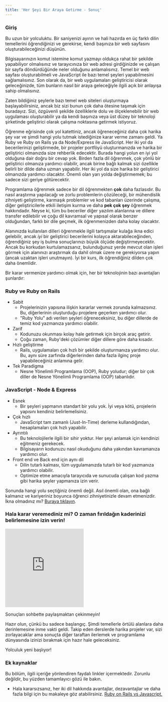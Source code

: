 ```yaml
---
title: 'Her Şeyi Bir Araya Getirme - Sonuç'
---
```


### Giriş

Bu uzun bir yolculuktu. Bir saniyenizi ayırın ve hali hazırda en üç farklı dilin temellerini öğrendiğinizi ve gerekirse, kendi başınıza bir web sayfasını oluşturabileceğinizi düşünün.

Bilgisayarınızın komut istemine komut yazmayı oldukça rahat bir şekilde yapabiliyor olmalısınız ve tarayıcınıza bir web adresi girdiğinizde ve çalışan bir sayfa döndürdüğünde neler olduğunu anlamalısınız. Temel bir web sayfası oluşturabilmeli ve JavaScript ile bazı temel şeyleri yapabilmesini sağlamalısınız. Son olarak da, bir web uygulamaları geliştiricisi olarak geleceğinizde, tüm bunların nasıl bir araya geleceğiyle ilgili açık bir anlayışa sahip olmalısınız.

Zaten bildiğiniz şeylerle bazı temel web siteleri oluşturmaya başlayabilirsiniz, ancak biz sizi bunun çok daha ötesine taşımak için buradayız. Sizi, özgüvenli şekilde özelliklerle dolu ve ölçeklenebilir bir web uygulaması oluşturabilir ya da kendi başınıza veya üst düzey bir teknoloji şirketinde geliştirici olarak çalışma noktasına getirmek istiyoruz.

Öğrenme eğrisinde çok yol katettiniz, ancak öğreneceğiniz daha çok harika şey var ve şimdi hangi yolu tutmak istediğinize karar verme zamanı geldi. Ya Ruby ve Ruby on Rails ya da Node/Express ile JavaScript. Her iki yol da becerilerinizi geliştirmede, bir projeler portföyü oluşturmanızda ve harika bir geliştirici olmanızda size rehberlik edecektir. Burada hangi yolun en iyi yol olduğuna dair doğru bir cevap yok. Birden fazla dil öğrenmek, çok yönlü bir geliştirici olmanıza yardımcı olabilir, ancak birine bağlı kalmak sizi özellikle belirli bir dilde daha uzman yapabilir. Her iki yol da size harika bir geliştirici olmanızda yardımcı olacaktır. Önemli olan yarı yolda değiştirmemek; bu sadece sizi geriye götürecektir.

Programlama öğrenmek sadece bir dil öğrenmekten **çok** daha fazlasıdır. Bu nasıl araştırma yapılacağı ve zorlu problemlerin çözüleceği, bir mühendislik zihniyeti geliştirme, karmaşık problemler ve kod tabanları üzerinde çalışma, diğer geliştiricilerle etkili iletişim kurma ve daha **pek çok şey** öğrenmek hakkındadır. Neyse ki, tüm bu beceriler diğer yazılım alanlarına ve dillere transfer edilebilir ve çoğu dil kavramsal ve yapısal olarak benzer olduğundan, farklı bir dile geçmek, ilk öğrenmenizden daha kolay olacaktır.

Alanınızda kullanılan dilleri öğrenmekle ilgili tartışmalar kulağa ikna edici gelebilir, ancak _iyi_ bir geliştirici becerilerini kolayca aktarabileceğinden, öğrendiğiniz şey iş bulma sonuçlarınızı büyük ölçüde değiştirmeyecektir. Ancak bu korkudan kurtulamazsanız, bulunduğunuz yerde mevcut olan işleri görmek için alanınızı araştırmak da dahil olmak üzere ne gerekiyorsa yapın (ancak uzaktan işleri unutmayın). İyi bir kurs, ilk öğrendiğiniz dilden çok daha önemlidir.

Bir karar vermenize yardımcı olmak için, her bir teknolojinin bazı avantajları şunlardır:

### Ruby ve Ruby on Rails

- Sabit
  - Projelerinizin yapısına ilişkin kararlar vermek zorunda kalmazsınız. Bu, diğerlerinin oluşturduğu projelere geçerken yardımcı olur.
  - "Ruby Yolu" adı verilen şeyleri öğreneceksiniz, bu diğer dillerde de temiz kod yazmanıza yardımcı olabilir.
- Zarif
  - Kodunuzu okunması kolay hale getirmek için birçok araç getirir.
  - Çoğu zaman, Ruby'deki çözümler diğer dillere göre daha kısadır.
- Hızlı geliştirme
  - Rails, uygulamaları çok hızlı bir şekilde oluşturmanıza yardımcı olur. Bu, aynı süre zarfında diğerlerinden daha fazla ilginç proje yapabileceğiniz anlamına gelir.
- Tek Paradigma
  - Nesne Yönelimli Programlama (OOP), Ruby yoludur; diğer bir çok diller de Nesne Yönelimli Programlama (OOP) tabanlıdır.

### JavaScript - Node & Express

- Esnek
  - Bir şeyleri yapmanın standart bir yolu yok. İyi veya kötü, projelerin yapısını kendiniz belirlemelisiniz.
- Çok hızlı
  - JavaScript tam zamanlı (Just-In-Time) derleme kullandığından, hesaplamaları çok hızlı yapabilir.
- Ayrıntılı
  - Bu teknolojilerle ilgili bir sihir yoktur. Her şeyi anlamak için kendinizi eğitmeniz gerekecek.
  - Bilgisayarın kodunuzu nasıl okuduğunu daha yakından kavramanıza yardımcı olur.
- Front end ve Back end için aynı dil
  - Dilin tutarlı kalması, tüm uygulamanızda tutarlı bir kod yazmanıza yardımcı olabilir.
  - Optimize etme amacıyla tarayıcıda ve sunucuda çalışan kod yazma gibi harika şeyler yapmanıza izin verir.

Sonunda hangi yolu seçtiğiniz önemli değil. Asıl önemli olan, ona bağlı kalmanız ve kariyeriniz boyunca öğrenci zihniyetinizle devam etmenizdir. İkna olmadınız mı? [Buraya tıklayın](https://medium.com/@bycdiaz/choosing-the-right-language-a-short-guide-on-how-not-to-ruin-your-career-2b353be1371).

### Hala karar veremediniz mi? O zaman fırıldağın kaderinizi belirlemesine izin verin!

<iframe src="https://wheeldecide.com/e.php?c1=Ruby+on+Rails&c2=Node&col=rgy&t=The+Odin+Project+Path+Wheel&time=7" sandbox="allow-scripts allow-same-origin" width="250" height="250" scrolling="no" frameborder="0"></iframe>

Sonuçları sohbette paylaşmaktan çekinmeyin!

Hazır olun, çünkü bu sadece başlangıç. Şimdi temellerle örtülü alanlara daha derinlemesine inme vakti geldi. Takip eden derslerde harika projeler var, sizi zorlayacaklar ama sonuçta diğer taraftan ilerlemek ve programlama dünyasında izinizi bırakmak için hazır hale geleceksiniz.

Yolculuk yeni başlıyor!

### Ek kaynaklar

Bu bölüm, ilgili içeriğe yönlendiren faydalı linkler içermektedir. Zorunlu değildir, bu yüzden tamamlayıcı gözü ile bakın.

- Hala kararsızsanız, her iki dil hakkında avantajlar, dezavantajlar ve daha fazla bilgi için bu makaleye göz atabilirsiniz. [Ruby on Rails vs Javascript.](https://cloudinfrastructureservices.co.uk/ruby-on-rails-vs-javascript-whats-the-difference/)